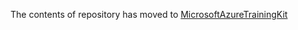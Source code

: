 The contents of repository has moved to [MicrosoftAzureTrainingKit](https://github.com/Microsoft-TrainingKits/MicrosoftAzureTrainingKit/tree/master/HOLs/HOL-IntroSQLDatabase)
